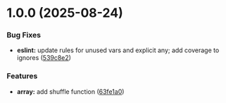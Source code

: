 # 1.0.0 (2025-08-24)


### Bug Fixes

* **eslint:** update rules for unused vars and explicit any; add coverage to ignores ([539c8e2](https://github.com/DanielGabbay/typescript-toolkit/commit/539c8e221f5a71c6b78053b21d27d3aea85bcfb7))


### Features

* **array:** add shuffle function ([63fe1a0](https://github.com/DanielGabbay/typescript-toolkit/commit/63fe1a05fca28ca92e4e08be16276beb85349234))
